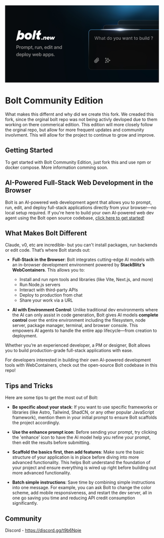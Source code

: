 [![Bolt: AI-Powered Full-Stack Web Development in the Browser](./public/social_preview_index.jpg)](https://bolt.new)

# Bolt Community Edition

What makes this differnt and why did we create this fork.
We creaded this fork, since the orginal bolt repo was not being activly devloped due to them working on there commerical edition. This edition will more closely follow the orginal repo, but allow for more frequent updates and community involvment.
This will allow for the project to continue to grow and improve.


## Getting Started
To get started with Bolt Community Edition, just fork this and use npm or docker compose. More information comming soon.

## AI-Powered Full-Stack Web Development in the Browser

Bolt is an AI-powered web development agent that allows you to prompt, run, edit, and deploy full-stack applications directly from your browser—no local setup required. If you're here to build your own AI-powered web dev agent using the Bolt open source codebase, [click here to get started!](./CONTRIBUTING.md)

## What Makes Bolt Different

Claude, v0, etc are incredible- but you can't install packages, run backends or edit code. That’s where Bolt stands out:

- **Full-Stack in the Browser**: Bolt integrates cutting-edge AI models with an in-browser development environment powered by **StackBlitz’s WebContainers**. This allows you to:
  - Install and run npm tools and libraries (like Vite, Next.js, and more)
  - Run Node.js servers
  - Interact with third-party APIs
  - Deploy to production from chat
  - Share your work via a URL

- **AI with Environment Control**: Unlike traditional dev environments where the AI can only assist in code generation, Bolt gives AI models **complete control** over the entire  environment including the filesystem, node server, package manager, terminal, and browser console. This empowers AI agents to handle the entire app lifecycle—from creation to deployment.

Whether you’re an experienced developer, a PM or designer, Bolt allows you to build production-grade full-stack applications with ease.

For developers interested in building their own AI-powered development tools with WebContainers, check out the open-source Bolt codebase in this repo!

## Tips and Tricks

Here are some tips to get the most out of Bolt:

- **Be specific about your stack**: If you want to use specific frameworks or libraries (like Astro, Tailwind, ShadCN, or any other popular JavaScript framework), mention them in your initial prompt to ensure Bolt scaffolds the project accordingly.

- **Use the enhance prompt icon**: Before sending your prompt, try clicking the 'enhance' icon to have the AI model help you refine your prompt, then edit the results before submitting.

- **Scaffold the basics first, then add features**: Make sure the basic structure of your application is in place before diving into more advanced functionality. This helps Bolt understand the foundation of your project and ensure everything is wired up right before building out more advanced functionality.

- **Batch simple instructions**: Save time by combining simple instructions into one message. For example, you can ask Bolt to change the color scheme, add mobile responsiveness, and restart the dev server, all in one go saving you time and reducing API credit consumption significantly.

## Community
Discord - https://discord.gg/t9b6Npje